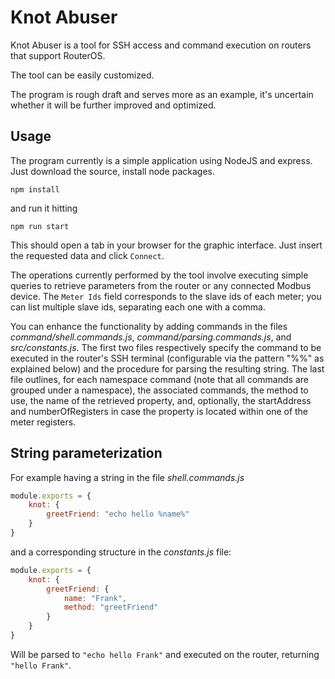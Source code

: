 # Knot Abuser
Knot Abuser is a tool for SSH access and command execution on routers that support RouterOS.

The tool can be easily customized.

The program is rough draft and serves more as an example, it's uncertain whether it will be further improved and optimized.
## Usage
The program currently is a simple application using NodeJS and express. Just download the source, install node packages.
```shell
npm install
```
and run it hitting
```shell
npm run start
```
This should open a tab in your browser for the graphic interface. Just insert the requested data and click `Connect`.

The operations currently performed by the tool involve executing simple queries to retrieve parameters from the router or any connected Modbus device. The `Meter Ids` field corresponds to the slave ids of each meter; you can list multiple slave ids, separating each one with a comma.

You can enhance the functionality by adding commands in the files *command/shell.commands.js*, *command/parsing.commands.js*, and *src/constants.js*. The first two files respectively specify the command to be executed in the router's SSH terminal (configurable via the pattern "%%" as explained below) and the procedure for parsing the resulting string. The last file outlines, for each namespace command (note that all commands are grouped under a namespace), the associated commands, the method to use, the name of the retrieved property, and, optionally, the startAddress and numberOfRegisters in case the property is located within one of the meter registers.

## String parameterization
For example having a string in the file *shell.commands.js*

```javascript
module.exports = {
    knot: {
        greetFriend: "echo hello %name%"
    }
}
```
and a corresponding structure in the *constants.js* file:
```javascript
module.exports = {
    knot: {
        greetFriend: {
            name: "Frank",
            method: "greetFriend"
        }
    }
}
```
Will be parsed to `"echo hello Frank"` and executed on the router, returning `"hello Frank"`.
